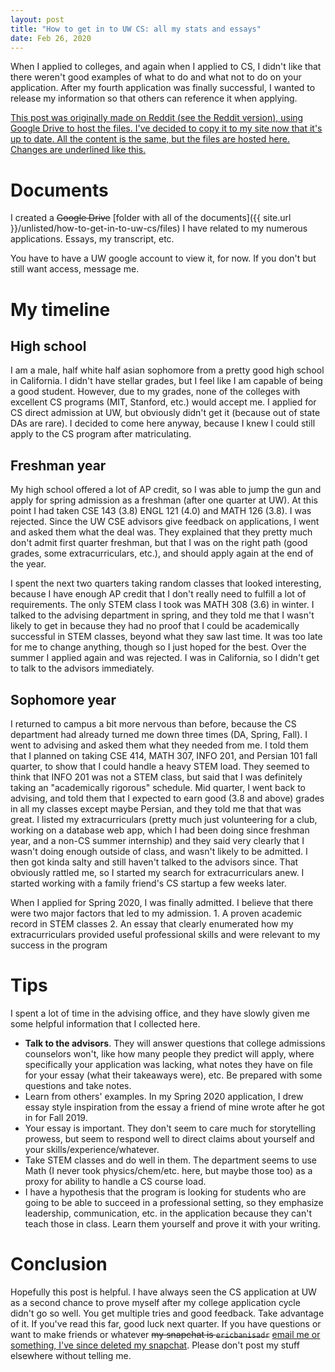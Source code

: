 ```yaml
---
layout: post
title: "How to get in to UW CS: all my stats and essays"
date: Feb 26, 2020
---
```


When I applied to colleges, and again when I applied to CS, I didn't like that
there weren't good examples of what to do and what not to do on your
application. After my fourth application was finally successful, I wanted to
release my information so that others can reference it when applying.

<ins>This post was originally made on Reddit ([see the Reddit
version](https://www.reddit.com/r/udub/comments/f9s27t/how_to_get_in_to_uw_cs_all_my_stats_and_essays/)),
using Google Drive to host the files.  I've decided to copy it to my site now
that it's up to date. All the content is the same, but the files are hosted
here. Changes are underlined like this.</ins>

# Documents

I created a ~~Google Drive~~ [folder with all of the documents]({{ site.url
}}/unlisted/how-to-get-in-to-uw-cs/files) I have related to my numerous
applications. Essays, my transcript, etc.

You have to have a UW google account to view it, for now. If you don't but still
want access, message me.
# My timeline

## High school
I am a male, half white half asian sophomore from a pretty good high school in
California. I didn't have stellar grades, but I feel like I am capable of being
a good student. However, due to my grades, none of the colleges with excellent
CS programs (MIT, Stanford, etc.) would accept me. I applied for CS direct
admission at UW, but obviously didn't get it (because out of state DAs are
rare). I decided to come here anyway, because I knew I could still apply to the
CS program after matriculating.

## Freshman year
My high school offered a lot of AP credit, so I was able to jump the gun and
apply for spring admission as a freshman (after one quarter at UW). At this
point I had taken CSE 143 (3.8) ENGL 121 (4.0) and MATH 126 (3.8). I was
rejected. Since the UW CSE advisors give feedback on applications, I went and
asked them what the deal was. They explained that they pretty much don't admit
first quarter freshman, but that I was on the right path (good grades, some
extracurriculars, etc.), and should apply again at the end of the year.

I spent the next two quarters taking random classes that looked interesting,
because I have enough AP credit that I don't really need to fulfill a lot of
requirements. The only STEM class I took was MATH 308 (3.6) in winter. I talked
to the advising department in spring, and they told me that I wasn't likely to
get in because they had no proof that I could be academically successful in STEM
classes, beyond what they saw last time. It was too late for me to change
anything, though so I just hoped for the best. Over the summer I applied again
and was rejected. I was in California, so I didn't get to talk to the advisors
immediately.

## Sophomore year
I returned to campus a bit more nervous than before, because the CS department
had already turned me down three times (DA, Spring, Fall). I went to advising
and asked them what they needed from me. I told them that I planned on taking
CSE 414, MATH 307, INFO 201, and Persian 101 fall quarter, to show that I could
handle a heavy STEM load. They seemed to think that INFO 201 was not a STEM
class, but said that I was definitely taking an "academically rigorous"
schedule. Mid quarter, I went back to advising, and told them that I expected to
earn good (3.8 and above) grades in all my classes except maybe Persian, and
they told me that that was great. I listed my extracurriculars (pretty much just
volunteering for a club, working on a database web app, which I had been doing
since freshman year, and a non-CS summer internship) and they said very clearly
that I wasn't doing enough outside of class, and wasn't likely to be admitted. I
then got kinda salty and still haven't talked to the advisors since. That
obviously rattled me, so I started my search for extracurriculars anew. I
started working with a family friend's CS startup a few weeks later.

When I applied for Spring 2020, I was finally admitted. I believe that there
were two major factors that led to my admission.
    1. A proven academic record in STEM classes
    2. An essay that clearly enumerated how my extracurriculars provided useful
       professional skills and were relevant to my success in the program

# Tips

I spent a lot of time in the advising office, and they have slowly given me some
helpful information that I collected here.

* __Talk to the advisors__. They will answer questions that college admissions
  counselors won't, like how many people they predict will apply, where
  specifically your application was lacking, what notes they have on file for
  your essay (what their takeaways were), etc. Be prepared with some questions
  and take notes.
* Learn from others' examples. In my Spring 2020 application, I drew essay style
  inspiration from the essay a friend of mine wrote after he got in for Fall
  2019.
* Your essay is important. They don't seem to care much for storytelling
  prowess, but seem to respond well to direct claims about yourself and your
  skills/experience/whatever.
* Take STEM classes and do well in them. The department seems to use Math (I
  never took physics/chem/etc. here, but maybe those too) as a proxy for ability
  to handle a CS course load.
* I have a hypothesis that the program is looking for students who are going to
  be able to succeed in a professional setting, so they emphasize leadership,
  communication, etc. in the application because they can't teach those in
  class. Learn them yourself and prove it with your writing.

# Conclusion

Hopefully this post is helpful. I have always seen the CS application at UW as a
second chance to prove myself after my college application cycle didn't go so
well. You get multiple tries and good feedback. Take advantage of it. If you've
read this far, good luck next quarter. If you have questions or want to make
friends or whatever ~~my snapchat is `ericbanisadr`~~ <ins>email me or something,
I've since deleted my snapchat</ins>. Please don't post my stuff elsewhere without
telling me.

